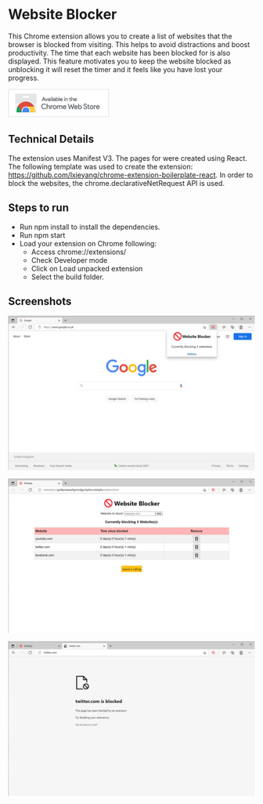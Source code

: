 # Website Blocker

This Chrome extension allows you to create a list of websites that the browser is blocked from visiting. This helps to avoid distractions and boost productivity. The time that each website has been blocked for is also displayed. This feature motivates you to keep the website blocked as unblocking it will reset the timer and it feels like you have lost your progress.

[![chrome web store](images/chrome/chrome_web_store_available.png)](https://chrome.google.com/webstore/detail/website-blocker/pohdmcmfjhjnocjjhoobmhbgonebakad)

## Technical Details

The extension uses Manifest V3. The pages for were created using React. The following template was used to create the extension: https://github.com/lxieyang/chrome-extension-boilerplate-react. In order to block the websites, the chrome.declarativeNetRequest API is used.

## Steps to run

- Run npm install to install the dependencies.
- Run npm start
- Load your extension on Chrome following:
  - Access chrome://extensions/
  - Check Developer mode
  - Click on Load unpacked extension
  - Select the build folder.

## Screenshots

![popup](screenshots/popup.png)

![options](screenshots/options.png)

![blocked](screenshots/blocked.png)
